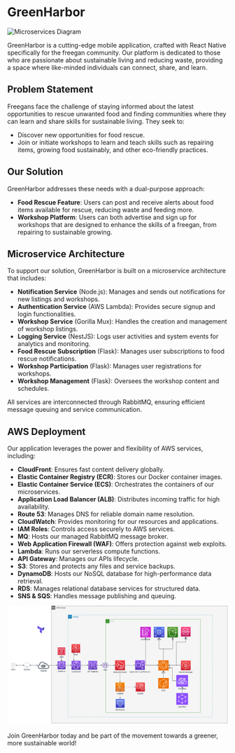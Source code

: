 # GreenHarbor

![Microservices Diagram](./microservices.png)

GreenHarbor is a cutting-edge mobile application, crafted with React Native specifically for the freegan community. Our platform is dedicated to those who are passionate about sustainable living and reducing waste, providing a space where like-minded individuals can connect, share, and learn.

## Problem Statement

Freegans face the challenge of staying informed about the latest opportunities to rescue unwanted food and finding communities where they can learn and share skills for sustainable living. They seek to:
- Discover new opportunities for food rescue.
- Join or initiate workshops to learn and teach skills such as repairing items, growing food sustainably, and other eco-friendly practices.

## Our Solution

GreenHarbor addresses these needs with a dual-purpose approach:
- **Food Rescue Feature**: Users can post and receive alerts about food items available for rescue, reducing waste and feeding more.
- **Workshop Platform**: Users can both advertise and sign up for workshops that are designed to enhance the skills of a freegan, from repairing to sustainable growing.

## Microservice Architecture

To support our solution, GreenHarbor is built on a microservice architecture that includes:
- **Notification Service** (Node.js): Manages and sends out notifications for new listings and workshops.
- **Authentication Service** (AWS Lambda): Provides secure signup and login functionalities.
- **Workshop Service** (Gorilla Mux): Handles the creation and management of workshop listings.
- **Logging Service** (NestJS): Logs user activities and system events for analytics and monitoring.
- **Food Rescue Subscription** (Flask): Manages user subscriptions to food rescue notifications.
- **Workshop Participation** (Flask): Manages user registrations for workshops.
- **Workshop Management** (Flask): Oversees the workshop content and schedules.

All services are interconnected through RabbitMQ, ensuring efficient message queuing and service communication.

## AWS Deployment

Our application leverages the power and flexibility of AWS services, including:
- **CloudFront**: Ensures fast content delivery globally.
- **Elastic Container Registry (ECR)**: Stores our Docker container images.
- **Elastic Container Service (ECS)**: Orchestrates the containers of our microservices.
- **Application Load Balancer (ALB)**: Distributes incoming traffic for high availability.
- **Route 53**: Manages DNS for reliable domain name resolution.
- **CloudWatch**: Provides monitoring for our resources and applications.
- **IAM Roles**: Controls access securely to AWS services.
- **MQ**: Hosts our managed RabbitMQ message broker.
- **Web Application Firewall (WAF)**: Offers protection against web exploits.
- **Lambda**: Runs our serverless compute functions.
- **API Gateway**: Manages our APIs lifecycle.
- **S3**: Stores and protects any files and service backups.
- **DynamoDB**: Hosts our NoSQL database for high-performance data retrieval.
- **RDS**: Manages relational database services for structured data.
- **SNS & SQS**: Handles message publishing and queuing.

![Solution Architecture Diagram](./sa.png)


Join GreenHarbor today and be part of the movement towards a greener, more sustainable world!

